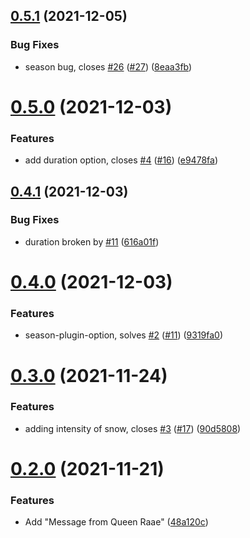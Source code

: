 ## [0.5.1](https://github.com/queen-raae/gatsby-plugin-let-it-snow/compare/v0.5.0...v0.5.1) (2021-12-05)


### Bug Fixes

* season bug, closes [#26](https://github.com/queen-raae/gatsby-plugin-let-it-snow/issues/26) ([#27](https://github.com/queen-raae/gatsby-plugin-let-it-snow/issues/27)) ([8eaa3fb](https://github.com/queen-raae/gatsby-plugin-let-it-snow/commit/8eaa3fb57d7d5161c1eaaa80df11e299f189c952))

# [0.5.0](https://github.com/queen-raae/gatsby-plugin-let-it-snow/compare/v0.4.1...v0.5.0) (2021-12-03)


### Features

* add duration option, closes [#4](https://github.com/queen-raae/gatsby-plugin-let-it-snow/issues/4) ([#16](https://github.com/queen-raae/gatsby-plugin-let-it-snow/issues/16)) ([e9478fa](https://github.com/queen-raae/gatsby-plugin-let-it-snow/commit/e9478fa85f195ad839b19f9a51616372d462ef64))

## [0.4.1](https://github.com/queen-raae/gatsby-plugin-let-it-snow/compare/v0.4.0...v0.4.1) (2021-12-03)


### Bug Fixes

* duration broken by [#11](https://github.com/queen-raae/gatsby-plugin-let-it-snow/issues/11) ([616a01f](https://github.com/queen-raae/gatsby-plugin-let-it-snow/commit/616a01f1cbadca3bd7d39e7e92bc01f5c157c036))

# [0.4.0](https://github.com/queen-raae/gatsby-plugin-let-it-snow/compare/v0.3.0...v0.4.0) (2021-12-03)


### Features

* season-plugin-option, solves [#2](https://github.com/queen-raae/gatsby-plugin-let-it-snow/issues/2) ([#11](https://github.com/queen-raae/gatsby-plugin-let-it-snow/issues/11)) ([9319fa0](https://github.com/queen-raae/gatsby-plugin-let-it-snow/commit/9319fa0c8685ce4db85ec1af4d0419b263e2ec92))

# [0.3.0](https://github.com/queen-raae/gatsby-plugin-let-it-snow/compare/v0.2.0...v0.3.0) (2021-11-24)


### Features

* adding intensity of snow, closes [#3](https://github.com/queen-raae/gatsby-plugin-let-it-snow/issues/3) ([#17](https://github.com/queen-raae/gatsby-plugin-let-it-snow/issues/17)) ([90d5808](https://github.com/queen-raae/gatsby-plugin-let-it-snow/commit/90d5808163d97267e6b678588b5d1d2f37b995af))

# [0.2.0](https://github.com/queen-raae/gatsby-plugin-let-it-snow/compare/v0.1.0...v0.2.0) (2021-11-21)


### Features

* Add "Message from Queen Raae" ([48a120c](https://github.com/queen-raae/gatsby-plugin-let-it-snow/commit/48a120cddc1d49debd253dd78b77306d7db7b613))
